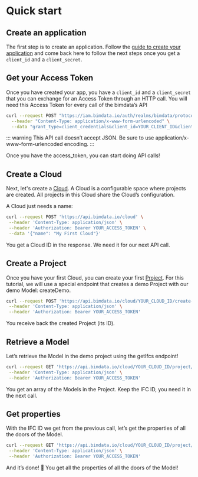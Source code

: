 # Quick start

## Create an application

The first step is to create an application. Follow the [guide to create your application](/api/guides/application.html#how-to-create-your-application-on-bimdata-connect) and come back here to follow the next steps once you get a `client_id` and a `client_secret`.

## Get your Access Token

Once you have created your app, you have a `client_id` and a `client_secret` that you can exchange for an Access Token through an HTTP call. You will need this Access Token for every call of the bimdata’s API

```bash
curl --request POST "https://iam.bimdata.io/auth/realms/bimdata/protocol/openid-connect/token" \
  --header "Content-Type: application/x-www-form-urlencoded" \
  --data "grant_type=client_credentials&client_id=YOUR_CLIENT_ID&client_secret=YOUR_CLIENT_SECRET"
```

::: warning
This API call doesn’t accept JSON.
Be sure to use application/x-www-form-urlencoded encoding.
:::

Once you have the access_token, you can start doing API calls!

## Create a Cloud

Next, let's create a [Cloud](/api/introduction/concepts.md#cloud). A Cloud is a configurable space where projects are created. All projects in this Cloud share the Cloud’s configuration.

A Cloud just needs a name:

```bash
curl --request POST 'https://api.bimdata.io/cloud' \
 --header 'Content-Type: application/json' \
 --header 'Authorization: Bearer YOUR_ACCESS_TOKEN' \
 --data '{"name": "My First Cloud"}'
```

You get a Cloud ID in the response. We need it for our next API call.

## Create a Project

Once you have your first Cloud, you can create your first [Project](/api/introduction/concepts.md#project). For this tutorial, we will use a special endpoint that creates a demo Project with our demo Model: createDemo.

```bash
curl --request POST 'https://api.bimdata.io/cloud/YOUR_CLOUD_ID/create-demo' \
 --header 'Content-Type: application/json' \
 --header 'Authorization: Bearer YOUR_ACCESS_TOKEN'
```

You receive back the created Project (its ID).

## Retrieve a Model

Let’s retrieve the Model in the demo project using the getIfcs endpoint!

```bash
curl --request GET 'https://api.bimdata.io/cloud/YOUR_CLOUD_ID/project/YOUR_PROJECT_ID/ifc' \
 --header 'Content-Type: application/json' \
 --header 'Authorization: Bearer YOUR_ACCESS_TOKEN'
```

You get an array of the Models in the Project. Keep the IFC ID, you need it in the next call.

## Get properties

With the IFC ID we get from the previous call, let’s get the properties of all the doors of the Model.

```bash
curl --request GET 'https://api.bimdata.io/cloud/YOUR_CLOUD_ID/project/YOUR_PROJECT_ID/ifc/YOUR_IFC_ID/element/simple?type=IfcDoor' \
 --header 'Content-Type: application/json' \
 --header 'Authorization: Bearer YOUR_ACCESS_TOKEN'
```

And it’s done! :tada:
You get all the properties of all the doors of the Model!
